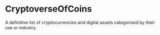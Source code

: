 # CryptoverseOfCoins
A definitive list of cryptocurrencies and digital assets categorised by their use or industry.
